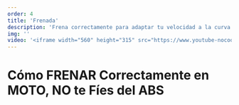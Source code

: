 ```yaml
---
order: 4
title: 'Frenada'
description: 'Frena correctamente para adaptar tu velocidad a la curva'
img: ''
video: '<iframe width="560" height="315" src="https://www.youtube-nocookie.com/embed/fmeTyOJ87KU?si=fEAQuAqLkGRKfq5C" title="YouTube video player" frameborder="0" allow="accelerometer; autoplay; clipboard-write; encrypted-media; gyroscope; picture-in-picture; web-share" referrerpolicy="strict-origin-when-cross-origin" allowfullscreen></iframe>'
---
```


# Cómo FRENAR Correctamente en MOTO, NO te Fíes del ABS